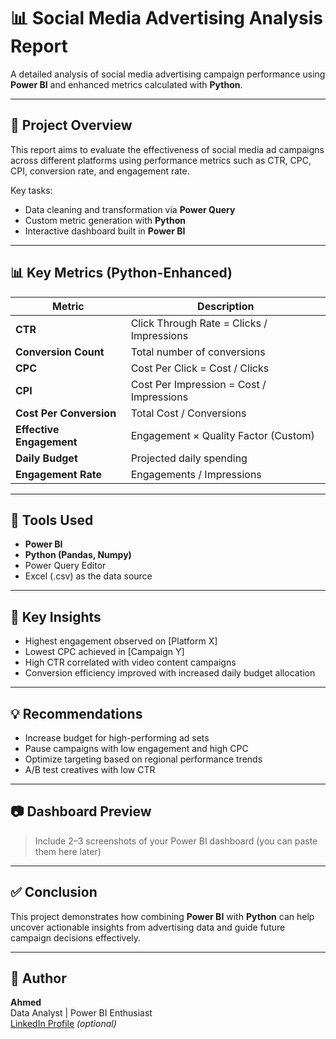 # 📊 Social Media Advertising Analysis Report

A detailed analysis of social media advertising campaign performance using **Power BI** and enhanced metrics calculated with **Python**.

---

## 📁 Project Overview

This report aims to evaluate the effectiveness of social media ad campaigns across different platforms using performance metrics such as CTR, CPC, CPI, conversion rate, and engagement rate.

Key tasks:
- Data cleaning and transformation via **Power Query**
- Custom metric generation with **Python**
- Interactive dashboard built in **Power BI**

---

## 📊 Key Metrics (Python-Enhanced)

| Metric                 | Description                                      |
|------------------------|--------------------------------------------------|
| **CTR**                | Click Through Rate = Clicks / Impressions        |
| **Conversion Count**   | Total number of conversions                      |
| **CPC**                | Cost Per Click = Cost / Clicks                   |
| **CPI**                | Cost Per Impression = Cost / Impressions         |
| **Cost Per Conversion**| Total Cost / Conversions                         |
| **Effective Engagement** | Engagement × Quality Factor (Custom)          |
| **Daily Budget**       | Projected daily spending                         |
| **Engagement Rate**    | Engagements / Impressions                        |

---

## 🧪 Tools Used

- **Power BI**
- **Python (Pandas, Numpy)**
- Power Query Editor
- Excel (.csv) as the data source

---

## 📌 Key Insights

- Highest engagement observed on [Platform X]
- Lowest CPC achieved in [Campaign Y]
- High CTR correlated with video content campaigns
- Conversion efficiency improved with increased daily budget allocation

---

## 💡 Recommendations

- Increase budget for high-performing ad sets
- Pause campaigns with low engagement and high CPC
- Optimize targeting based on regional performance trends
- A/B test creatives with low CTR

---

## 📷 Dashboard Preview

> Include 2–3 screenshots of your Power BI dashboard (you can paste them here later)

---

## ✅ Conclusion

This project demonstrates how combining **Power BI** with **Python** can help uncover actionable insights from advertising data and guide future campaign decisions effectively.

---

## 🔗 Author

**Ahmed**  
Data Analyst | Power BI Enthusiast  
[LinkedIn Profile](#) *(optional)*
